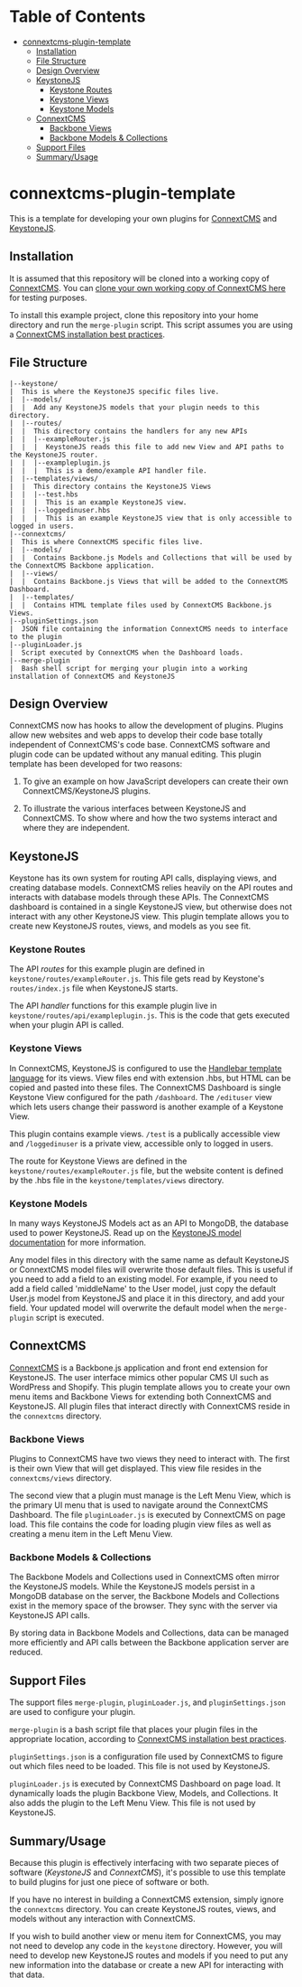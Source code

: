 Table of Contents
=================

* [connextcms-plugin-template](#connextcms-plugin-template)
  * [Installation](#installation)
  * [File Structure](#file-structure)
  * [Design Overview](#design-overview)
  * [KeystoneJS](#keystonejs)
     * [Keystone Routes](#keystone-routes)
     * [Keystone Views](#keystone-views)
     * [Keystone Models](#keystone-models)
  * [ConnextCMS](#connextcms)
     * [Backbone Views](#backbone-views)
     * [Backbone Models &amp; Collections](#backbone-models--collections)
  * [Support Files](#support-files)
  * [Summary/Usage](#summaryusage)


# connextcms-plugin-template
This is a template for developing your own plugins for [ConnextCMS](https://github.com/skagitpublishing/ConnextCMS)
and [KeystoneJS](https://github.com/keystonejs/keystone).

## Installation
It is assumed that this repository will be cloned into a working copy of [ConnextCMS](http://connextcms.com/). 
You can [clone your own working copy of ConnextCMS here](http://connextcms.com/page/clone-your-own) for testing purposes.

To install this example project, clone this repository into your home directory and run the `merge-plugin` script. This script assumes you are using a [ConnextCMS installation best practices](https://github.com/skagitpublishing/ConnextCMS/wiki/2.-Installation#installation-best-practice).


## File Structure
    |--keystone/
    |  This is where the KeystoneJS specific files live.
    |  |--models/
    |  |  Add any KeystoneJS models that your plugin needs to this directory.
    |  |--routes/
    |  |  This directory contains the handlers for any new APIs
    |  |  |--exampleRouter.js
    |  |  |  KeystoneJS reads this file to add new View and API paths to the KeystoneJS router.
    |  |  |--exampleplugin.js
    |  |  |  This is a demo/example API handler file.
    |  |--templates/views/
    |  |  This directory contains the KeystoneJS Views
    |  |  |--test.hbs
    |  |  |  This is an example KeystoneJS view.
    |  |  |--loggedinuser.hbs
    |  |  |  This is an example KeystoneJS view that is only accessible to logged in users.
    |--connextcms/
    |  This is where ConnextCMS specific files live.
    |  |--models/
    |  |  Contains Backbone.js Models and Collections that will be used by the ConnextCMS Backbone application.
    |  |--views/
    |  |  Contains Backbone.js Views that will be added to the ConnextCMS Dashboard.
    |  |--templates/
    |  |  Contains HTML template files used by ConnextCMS Backbone.js Views.
    |--pluginSettings.json
    |  JSON file containing the information ConnextCMS needs to interface to the plugin
    |--pluginLoader.js
    |  Script executed by ConnextCMS when the Dashboard loads.
    |--merge-plugin
    |  Bash shell script for merging your plugin into a working installation of ConnextCMS and KeystoneJS


## Design Overview
ConnextCMS now has hooks to allow the development of plugins. Plugins allow new websites and web apps to
develop their code base totally independent of ConnextCMS's code base. ConnextCMS software and plugin
code can be updated without any manual editing. This plugin template has been developed for two reasons:

1. To give an example on how JavaScript developers can create their own ConnextCMS/KeystoneJS plugins.

2. To illustrate the various interfaces between KeystoneJS and ConnextCMS. To show where and how the two systems interact and where they are independent.


## KeystoneJS
Keystone has its own system for routing API calls, displaying views, and creating database models. ConnextCMS relies heavily on
the API routes and interacts with database models through these APIs. The ConnextCMS dashboard is contained in a single 
KeystoneJS view, but otherwise does not interact with any other KeystoneJS view. This plugin template allows you to create 
new KeystoneJS routes, views, and models as you see fit.

### Keystone Routes
The API *routes* for this example plugin are defined in `keystone/routes/exampleRouter.js`. This file gets read by Keystone's
`routes/index.js` file when KeystoneJS starts.

The API *handler* functions for this example plugin live in `keystone/routes/api/exampleplugin.js`. This is the code 
that gets executed when your plugin API is called. 

### Keystone Views
In ConnextCMS, KeystoneJS is configured to use the [Handlebar template language](http://handlebarsjs.com/) for its views. 
View files end with extension .hbs, but HTML can be
copied and pasted into these files. The ConnextCMS Dashboard is single Keystone View configured for the path `/dashboard`. 
The `/edituser` view which lets users change their password is another example of a Keystone View. 

This plugin contains
example views. `/test` is a publically accessible view and `/loggedinuser` is a private view, accessible only to logged
in users.

The route for Keystone Views are defined in the `keystone/routes/exampleRouter.js` file, but the website content is 
defined by the .hbs file in the `keystone/templates/views` directory.

### Keystone Models
In many ways KeystoneJS Models act as an API to MongoDB, the database used to power KeystoneJS. Read up on the 
[KeystoneJS model documentation](http://keystonejs.com/docs/database/) for more information.

Any model files in this directory with the same name as default KeystoneJS or ConnextCMS model files will overwrite
those default files. This is useful if you need to add a field to an existing model. For example, if you need
to add a field called 'middleName' to the User model, just copy the default User.js model from KeystoneJS 
and place it in this directory, and add your field. Your updated model will overwrite the default model when the
`merge-plugin` script is executed.


## ConnextCMS
[ConnextCMS](https://github.com/skagitpublishing/ConnextCMS) is a Backbone.js application and front end
extension for KeystoneJS. The user interface mimics other popular CMS UI such as WordPress and Shopify. This plugin
template allows you to create your own menu items and Backbone Views for extending both ConnextCMS and KeystoneJS.
All plugin files that interact directly with ConnextCMS reside in the `connextcms` directory.

### Backbone Views
Plugins to ConnextCMS have two views they need to interact with. The first is their own View that will get displayed.
This view file resides in the `connextcms/views` directory. 

The second view that a plugin must manage is the Left Menu View, which is the primary UI menu that is used to navigate
around the ConnextCMS Dashboard. The file `pluginLoader.js` is executed by ConnextCMS on page load. This file contains
the code for loading plugin view files as well as creating a menu item in the Left Menu View.

### Backbone Models & Collections
The Backbone Models and Collections used in ConnextCMS often mirror the KeystoneJS models. While the KeystoneJS models
persist in a MongoDB database on the server, the Backbone Models and Collections exist in the memory space of the browser.
They sync with the server via KeystoneJS API calls. 

By storing data in Backbone Models and Collections, data can be managed more efficiently and API calls between the
Backbone application server are reduced. 


## Support Files
The support files `merge-plugin`, `pluginLoader.js`, and `pluginSettings.json` are used to configure your plugin.

`merge-plugin` is a bash script file that places your plugin files in the appropriate location, according to
[ConnextCMS installation best practices](https://github.com/skagitpublishing/ConnextCMS/wiki/2.-Installation#installation-best-practice).

`pluginSettings.json` is a configuration file used by ConnextCMS to figure out which files need to be loaded. 
This file is not used by KeystoneJS.

`pluginLoader.js` is executed by ConnextCMS Dashboard on page load. It dynamically loads the plugin Backbone View,
Models, and Collections. It also adds the plugin to the Left Menu View. This file is not used by KeystoneJS.


## Summary/Usage
Because this plugin is effectively interfacing with two separate pieces of software (*KeystoneJS* and *ConnextCMS*), it's
possible to use this template to build plugins for just one piece of software or both.

If you have no interest in building a ConnextCMS extension, simply ignore the `connextcms` directory. You can create
KeystoneJS routes, views, and models without any interaction with ConnextCMS.

If you wish to build another view or menu item for ConnextCMS, you may not need to develop any code in the `keystone`
directory. However, you will need to develop new KeystoneJS routes and models if you need to put any new information 
into the database or create a new API for interacting with that data.